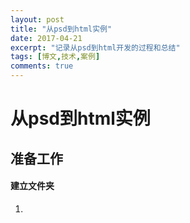 ```yaml
---
layout: post
title: "从psd到html实例"
date: 2017-04-21
excerpt: "记录从psd到html开发的过程和总结"
tags: [博文,技术,案例]
comments: true
---
```


# 从psd到html实例

## 准备工作

#### 建立文件夹

1.

